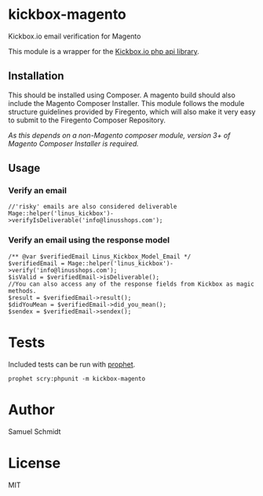 # kickbox-magento
Kickbox.io email verification for Magento

This module is a wrapper for the [Kickbox.io php api library](https://github.com/kickboxio/kickbox-php).

## Installation
This should be installed using Composer. A magento build should also include the 
Magento Composer Installer. This module follows the module structure guidelines 
provided by Firegento, which will also make it very easy to submit to the 
Firegento Composer Repository.

*As this depends on a non-Magento composer module, version 3+ of Magento Composer
Installer is required.*

## Usage

### Verify an email
```
//'risky' emails are also considered deliverable
Mage::helper('linus_kickbox')->verifyIsDeliverable('info@linusshops.com');
```

### Verify an email using the response model
```
/** @var $verifiedEmail Linus_Kickbox_Model_Email */
$verifiedEmail = Mage::helper('linus_kickbox')->verify('info@linusshops.com');
$isValid = $verifiedEmail->isDeliverable();
//You can also access any of the response fields from Kickbox as magic methods.
$result = $verifiedEmail->result();
$didYouMean = $verifiedEmail->did_you_mean();
$sendex = $verifiedEmail->sendex();
```

# Tests
Included tests can be run with [prophet](https://github.com/linusshops/prophet).

`prophet scry:phpunit -m kickbox-magento`

# Author
Samuel Schmidt

# License
MIT
